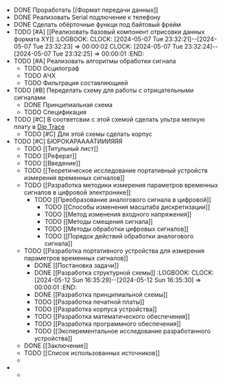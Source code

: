 - DONE Проработать [[Формат передачи данных]]
- DONE Реализовать Serial подлючение к телефону
- DONE Сделать обёрточные функци под байтовый фрейм
- TODO  [#A] [[Реализовать базовый компонент отрисовки данных формата XY]]
  :LOGBOOK:
  CLOCK: [2024-05-07 Tue 23:32:21]--[2024-05-07 Tue 23:32:23] =>  00:00:02
  CLOCK: [2024-05-07 Tue 23:32:24]--[2024-05-07 Tue 23:32:25] =>  00:00:01
  :END:
- TODO  [#A] Реализовать алгоритмы обработки сигнала
	- TODO Осцилограф
	- TODO АЧХ
	- TODO Фильтрация составляющией
- TODO [#B] Переделать схему для работы с отрицательными сигналами
	- DONE Принципиальная схема
	- TODO Спецификация
- TODO [#C] В соответсвии с этой схемой сделать ультра мелкую плату в [Dip Trace](https://diptrace.com/rus/)
	- TODO [#C] Для этой схемы сделать корпус
- TODO [#C] БЮРОКАРААААТИИИЯЯЯ
	- TODO [[Титульный лист]]
	- TODO [[Реферат]]
	- TODO [[Введение]]
	- TODO [[Теоретическое исследование портативный устройств измерения временных сигналов]]
	- TODO [[Разработка методики измерения параметров временных сигналов в цифровой электронике]]
		- TODO [[Преобразование аналогового сигнала в цифровой]]
			- TODO [[Способы изменения масштаба дискретизации]]
			- TODO [[Метод изменения входного напряжения]]
			- TODO [[Методы смещения сигнала]]
			- TODO [[Методы обработки цифровых сигналов]]
			- TODO [[Порядок действий обработки аналогового сигнала]]
	- TODO [[Разработка портативного устройства для измерения параметров временных сигналов]]
		- DONE [[Постановка задачи]]
		- DONE [[Разработка структурной схемы]]
		  :LOGBOOK:
		  CLOCK: [2024-05-12 Sun 16:35:29]--[2024-05-12 Sun 16:35:30] =>  00:00:01
		  :END:
		- DONE [[Разработка принципиальной схемы]]
		- TODO [[Разработка печатной платы]]
		- TODO [[Разработка корпуса устройства]]
		- TODO [[Разработка математического обеспечения]]
		- TODO [[Разработка программного обеспечения]]
		- TODO [[Эксперементальное исследование разработанного устройства]]
	- DONE [[Заключение]]
	- TODO [[Список использованных источников]]
	-
-
	-